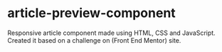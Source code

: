 # article-preview-component

Responsive article component made using HTML, CSS and JavaScript.
Created it based on a challenge on (Front End Mentor) site.
